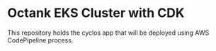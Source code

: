 # Octank EKS Cluster with CDK
This repository holds the cyclos app that will be deployed using AWS CodePipeline process.